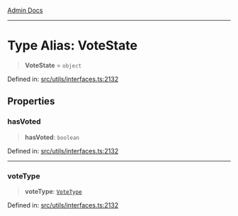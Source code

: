 [Admin Docs](/)

---

# Type Alias: VoteState

> **VoteState** = `object`

Defined in: [src/utils/interfaces.ts:2132](https://github.com/PalisadoesFoundation/talawa-admin/blob/main/src/utils/interfaces.ts#L2132)

## Properties

### hasVoted

> **hasVoted**: `boolean`

Defined in: [src/utils/interfaces.ts:2132](https://github.com/PalisadoesFoundation/talawa-admin/blob/main/src/utils/interfaces.ts#L2132)

---

### voteType

> **voteType**: [`VoteType`](../interfaces/VoteType.md)

Defined in: [src/utils/interfaces.ts:2132](https://github.com/PalisadoesFoundation/talawa-admin/blob/main/src/utils/interfaces.ts#L2132)

